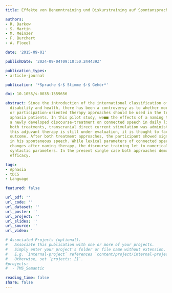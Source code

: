 ```yaml
---
title: Effekte von Benenntraining und Diskurstraining auf Spontansprache bei Aphasie

authors:
- R. Darkow
- S. Martin
- M. Meinzer
- F. Burchert
- A. Floeel

date: '2015-09-01'

publishDate: '2024-09-04T09:10:50.244439Z'

publication_types:
- article-journal

publication: '*Sprache $·$ Stimme $·$ Gehör*'

doi: 10.1055/s-0035-1559656

abstract: Since the introduction of the international classification of functioning,
  disability and health, there has been a controversy as to whether more traditional
  or participation-oriented therapy approaches should be used in the treatment of
  aphasia patients. In this pilot study, we■■ the effects of a naming treatment and
  a newly developed discourse-treatment on connected speech in daily life. During
  both treatments, transcranial direct current stimulation was administered. Although
  this adjuvant therapy is still under evaluation, it is thought to facilitate therapy
  outcome. After both treatment approaches, the participant ­showed significant changes
  in his spontaneous speech. While lexical parameters of connected speech showed significant
  changes after naming therapy, the discourse training let to numerical changes in
  syntactic parameters. In the present single case both approaches demonstrated their
  efficacy.

tags:
- Aphasia
- tDCS
- Language

featured: false

url_pdf: ''
url_code: ''
url_dataset: ''
url_poster: ''
url_project: ''
url_slides: ''
url_source: ''
url_video: ''

# Associated Projects (optional).
#   Associate this publication with one or more of your projects.
#   Simply enter your project's folder or file name without extension.
#   E.g. `internal-project` references `content/project/internal-project/index.md`.
#   Otherwise, set `projects: []`.
#projects:
#  - TMS_Semantic

reading_time: false
share: false
---
```


